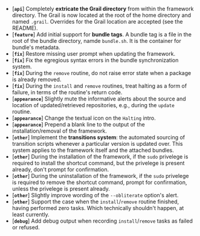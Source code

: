 * [**`api`**] Completely **extricate the Grail directory** from within the framework directory. The Grail is now located at the root of the home directory and named `.grail`. Overrides for the Grail location are accepted (see the README).
* [**`feature`**] Add initial support for **bundle tags**. A bundle tag is a file in the root of the bundle directory, namde `bundle.sh`. It is the container for bundle's metadata.
* [**`fix`**] Restore missing user prompt when updating the framework.
* [**`fix`**] Fix the egregious syntax errors in the bundle synchronization system.
* [**`fix`**] During the `remove` routine, do not raise error state when a package is already removed.
* [**`fix`**] During the `install` and `remove` routines, treat halting as a form of failure, in terms of the routine's return code.
* [**`appearance`**] Slightly mute the informative alerts about the source and location of updated/retrieved repositories, e.g., during the `update` routine.
* [**`appearance`**] Change the textual icon on the `Halting` intro.
* [**`appearance`**] Prepend a blank line to the output of the installation/removal of the framework.
* [**`other`**] Implement the **transitions system**: the automated sourcing of transition scripts whenever a particular version is updated over. This system applies to the framework itself and the attached bundles.
* [**`other`**] During the installation of the framework, if the `sudo` privelege is required to install the shortcut command, but the privelege is present already, don't prompt for confirmation.
* [**`other`**] During the uninstallation of the framework, if the `sudo` privelege is required to remove the shortcut command, prompt for confirmation, unless the privelege is present already.
* [**`other`**] Slightly improve wording of the `--obliterate` option's alert.
* [**`other`**] Support the case when the `install`/`remove` routine finished, having performed zero tasks. Which technically shouldn't happen, at least currently.
* [**`debug`**] Add debug output when recording `install`/`remove` tasks as failed or refused.